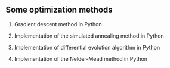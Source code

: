 ## Some optimization methods

1. Gradient descent method in Python

2. Implementation of the simulated annealing method in Python

3. Implementation of differential evolution algorithm in Python

4. Implementation of the Nelder-Mead method in Python
